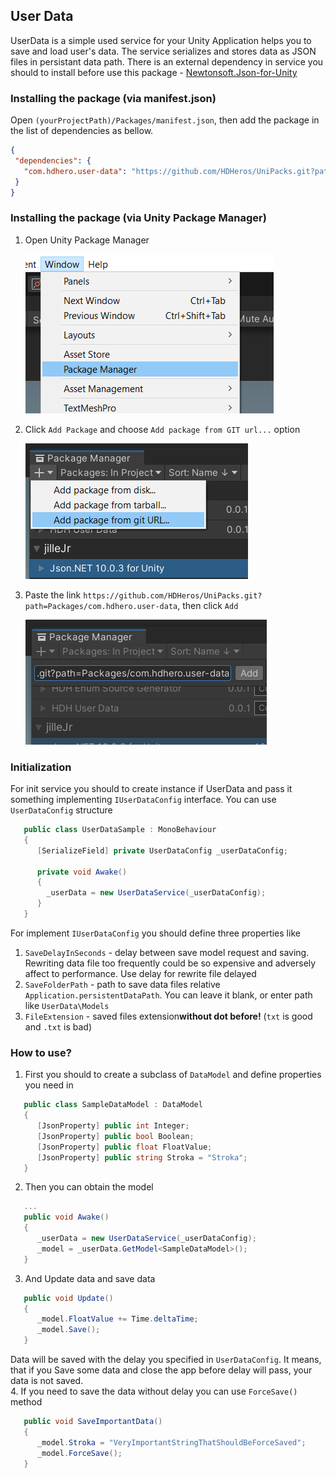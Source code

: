 ﻿## User Data
UserData is a simple used service for your Unity Application helps you to save and load user's data. The service serializes and stores data as JSON files in persistant data path.
There is an external dependency in service you should to install before use this package - [Newtonsoft.Json-for-Unity](https://github.com/jilleJr/Newtonsoft.Json-for-Unity#upm)

### Installing the package (via manifest.json)
Open `(yourProjectPath)/Packages/manifest.json`, then add the package in the list of dependencies as bellow.

 ```json
 {
  "dependencies": {
    "com.hdhero.user-data": "https://github.com/HDHeros/UniPacks.git?path=Packages/com.hdhero.user-data"
  }
}
```

### Installing the package (via Unity Package Manager)
1. Open Unity Package Manager
   
   ![](https://github.com/HDHeros/UniPacks/blob/main/Docs/UserData/userdata_install_viaupm_1.png)
2. Click `Add Package` and choose `Add package from GIT url...` option  
   
   ![](https://github.com/HDHeros/UniPacks/blob/main/Docs/UserData/userdata_install_viaupm_2.png)
3. Paste the link `https://github.com/HDHeros/UniPacks.git?path=Packages/com.hdhero.user-data`, then click `Add`  
   
   ![](https://github.com/HDHeros/UniPacks/blob/main/Docs/UserData/userdata_install_viaupm_3.png)

### Initialization
For init service you should to create instance if UserData and pass it something implementing `IUserDataConfig` interface. You can use `UserDataConfig` structure
```c#
   public class UserDataSample : MonoBehaviour
   {
      [SerializeField] private UserDataConfig _userDataConfig;
      
      private void Awake()
      {
        _userData = new UserDataService(_userDataConfig);
      }
   }
```

For implement `IUserDataConfig` you should define three properties like
1. `SaveDelayInSeconds` - delay between save model request and saving. Rewriting data file too frequently could be so expensive and adversely affect to performance. Use delay for rewrite file delayed
2. `SaveFolderPath` - path to save data files relative `Application.persistentDataPath`. You can leave it blank, or enter path like `UserData\Models`
3. `FileExtension` - saved files extension**without dot before!** (`txt` is good and `.txt` is bad)

### How to use?
1. First you should to create a subclass of `DataModel` and define properties you need in
```c#
   public class SampleDataModel : DataModel
   {
      [JsonProperty] public int Integer;
      [JsonProperty] public bool Boolean;
      [JsonProperty] public float FloatValue;
      [JsonProperty] public string Stroka = "Stroka";
   }
```
2. Then you can obtain the model
```c#
   ...
   public void Awake()
   {
      _userData = new UserDataService(_userDataConfig);
      _model = _userData.GetModel<SampleDataModel>();
   }
```
3. And Update data and save data
```c#
   public void Update()
   {
      _model.FloatValue += Time.deltaTime;
      _model.Save();
   }
```
Data will be saved with the delay you specified in `UserDataConfig`. It means, that if you Save some data and close the app before delay will pass, your data is not saved.  
4. If you need to save the data without delay you can use `ForceSave()` method
```c#
   public void SaveImportantData()
   {
      _model.Stroka = "VeryImportantStringThatShouldBeForceSaved";
      _model.ForceSave();
   }
```
